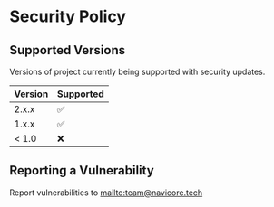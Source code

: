 # Security Policy

## Supported Versions

Versions of project currently being supported with security updates.

| Version | Supported          |
| ------- | ------------------ |
| 2.x.x   | :white_check_mark: |
| 1.x.x   | :white_check_mark: |
| < 1.0   | :x: |

## Reporting a Vulnerability

Report vulnerabilities to <mailto:team@navicore.tech>
